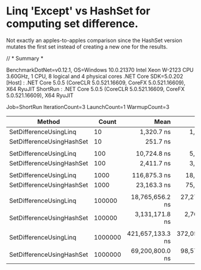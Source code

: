 # Linq 'Except' vs HashSet for computing set difference.
Not exactly an apples-to-apples comparison since the HashSet version mutates the first set instead of creating a new one for the results.

// * Summary *

BenchmarkDotNet=v0.12.1, OS=Windows 10.0.21370
Intel Xeon W-2123 CPU 3.60GHz, 1 CPU, 8 logical and 4 physical cores
.NET Core SDK=5.0.202
  [Host]   : .NET Core 5.0.5 (CoreCLR 5.0.521.16609, CoreFX 5.0.521.16609), X64 RyuJIT
  ShortRun : .NET Core 5.0.5 (CoreCLR 5.0.521.16609, CoreFX 5.0.521.16609), X64 RyuJIT

Job=ShortRun  IterationCount=3  LaunchCount=1
WarmupCount=3

|                    Method |   Count |             Mean |            Error |           StdDev | Ratio | RatioSD |    Gen 0 |    Gen 1 |    Gen 2 |  Allocated |
|-------------------------- |-------- |-----------------:|-----------------:|-----------------:|------:|--------:|---------:|---------:|---------:|-----------:|
|    SetDifferenceUsingLinq |      10 |       1,320.7 ns |       1,344.9 ns |         73.72 ns |  5.26 |    0.42 |   0.1774 |        - |        - |      768 B |
| SetDifferenceUsingHashSet |      10 |         251.7 ns |         209.3 ns |         11.47 ns |  1.00 |    0.00 |   0.0091 |        - |        - |       40 B |
|                           |         |                  |                  |                  |       |         |          |          |          |            |
|    SetDifferenceUsingLinq |     100 |      10,724.8 ns |       5,263.9 ns |        288.53 ns |  4.47 |    0.39 |   1.2360 |        - |        - |     5344 B |
| SetDifferenceUsingHashSet |     100 |       2,411.7 ns |       3,714.5 ns |        203.60 ns |  1.00 |    0.00 |   0.0076 |        - |        - |       40 B |
|                           |         |                  |                  |                  |       |         |          |          |          |            |
|    SetDifferenceUsingLinq |    1000 |     116,875.3 ns |      18,187.3 ns |        996.91 ns |  5.15 |    0.88 |   9.5215 |        - |        - |    41280 B |
| SetDifferenceUsingHashSet |    1000 |      23,163.3 ns |      75,672.3 ns |      4,147.85 ns |  1.00 |    0.00 |        - |        - |        - |       40 B |
|                           |         |                  |                  |                  |       |         |          |          |          |            |
|    SetDifferenceUsingLinq |  100000 |  18,765,656.2 ns |  27,273,605.6 ns |  1,494,958.35 ns |  6.00 |    0.56 | 406.2500 | 375.0000 | 375.0000 |  5243906 B |
| SetDifferenceUsingHashSet |  100000 |   3,131,171.8 ns |   2,762,805.2 ns |    151,438.68 ns |  1.00 |    0.00 |        - |        - |        - |       40 B |
|                           |         |                  |                  |                  |       |         |          |          |          |            |
|    SetDifferenceUsingLinq | 1000000 | 421,657,133.3 ns | 372,056,411.9 ns | 20,393,667.39 ns |  6.13 |    0.69 |        - |        - |        - | 41943680 B |
| SetDifferenceUsingHashSet | 1000000 |  69,200,800.0 ns |  98,575,578.4 ns |  5,403,260.08 ns |  1.00 |    0.00 |        - |        - |        - |      269 B |
